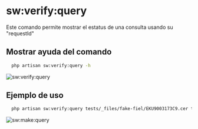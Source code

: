# sw:verify:query

Este comando permite mostrar el estatus de una consulta usando su "requestId"

## Mostrar ayuda del comando

```bash
  php artisan sw:verify:query -h
 ```

![sw:verify:query](/images-docs/sw:verify:query.png)

## Ejemplo de uso

```bash
  php artisan sw:verify:query tests/_files/fake-fiel/EKU9003173C9.cer tests/_files/fake-fiel/EKU9003173C9.key -p 12345678a --requestId='7e2fe3f0-6086-4308-90b1-e525d2312e31'
 ```

![sw:make:query](/images-docs/sw:verify:query-example.png)
